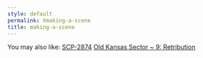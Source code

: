 ```yaml
---
style: default
permalink: Xmaking-a-scene
title: making-a-scene
---
```

You may also like:
[SCP-2874](http://scp-wiki.net/scp-2874)
[Old Kansas Sector ~ 9: Retribution](http://scp-wiki.net/old-kansas-sector-part-9)